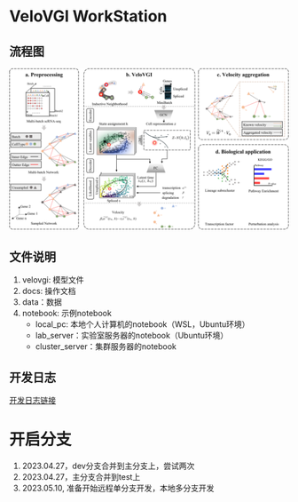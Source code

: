 # VeloVGI WorkStation

## 流程图

![](img/pipeline.png)

## 文件说明

1. velovgi: 模型文件
2. docs: 操作文档
3. data：数据
4. notebook: 示例notebook
    - local_pc: 本地个人计算机的notebook（WSL，Ubuntu环境）
    - lab_server：实验室服务器的notebook（Ubuntu环境）
    - cluster_server：集群服务器的notebook

## 开发日志

[开发日志链接][dev_log_index]

[dev_log_index]: ./docs/dev_log/index.md

# 开启分支
1. 2023.04.27，dev分支合并到主分支上，尝试两次
2. 2023.04.27，主分支合并到test上
3. 2023.05.10, 准备开始远程单分支开发，本地多分支开发
